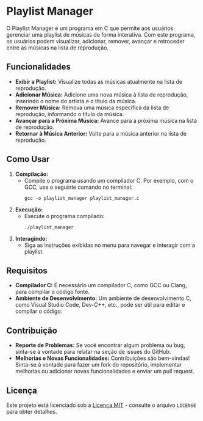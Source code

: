 # Playlist Manager

O Playlist Manager é um programa em C que permite aos usuários gerenciar uma playlist de músicas de forma interativa. Com este programa, os usuários podem visualizar, adicionar, remover, avançar e retroceder entre as músicas na lista de reprodução.

## Funcionalidades

- **Exibir a Playlist:** Visualize todas as músicas atualmente na lista de reprodução.
- **Adicionar Música:** Adicione uma nova música à lista de reprodução, inserindo o nome do artista e o título da música.
- **Remover Música:** Remova uma música específica da lista de reprodução, informando o título da música.
- **Avançar para a Próxima Música:** Avance para a próxima música na lista de reprodução.
- **Retornar à Música Anterior:** Volte para a música anterior na lista de reprodução.

## Como Usar

1. **Compilação:**
   - Compile o programa usando um compilador C. Por exemplo, com o GCC, use o seguinte comando no terminal:
     ```
     gcc -o playlist_manager playlist_manager.c
     ```
2. **Execução:**
   - Execute o programa compilado:
     ```
     ./playlist_manager
     ```
3. **Interagindo:**
   - Siga as instruções exibidas no menu para navegar e interagir com a playlist.

## Requisitos

- **Compilador C:** É necessário um compilador C, como GCC ou Clang, para compilar o código fonte.
- **Ambiente de Desenvolvimento:** Um ambiente de desenvolvimento C, como Visual Studio Code, Dev-C++, etc., pode ser útil para editar e compilar o código.

## Contribuição

- **Reporte de Problemas:** Se você encontrar algum problema ou bug, sinta-se à vontade para relatar na seção de issues do GitHub.
- **Melhorias e Novas Funcionalidades:** Contribuições são bem-vindas! Sinta-se à vontade para fazer um fork do repositório, implementar melhorias ou adicionar novas funcionalidades e enviar um pull request.

## Licença

Este projeto está licenciado sob a [Licença MIT](https://opensource.org/licenses/MIT) - consulte o arquivo `LICENSE` para obter detalhes.
